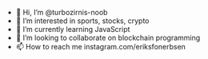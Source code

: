 - 👋 Hi, I’m @turbozirnis-noob
- 👀 I’m interested in sports, stocks, crypto
- 🌱 I’m currently learning JavaScript 
- 💞️ I’m looking to collaborate on blockchain programming
- 📫 How to reach me instagram.com/eriksfonerbsen

<!---
turbozirnis-noob/turbozirnis-noob is a ✨ special ✨ repository because its `README.md` (this file) appears on your GitHub profile.
You can click the Preview link to take a look at your changes.
--->
